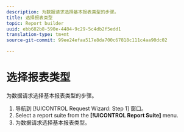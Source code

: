 ```yaml
---
description: 为数据请求选择基本报表类型的步骤。
title: 选择报表类型
topic: Report builder
uuid: ebb682b8-590e-4484-9c29-5c4db2f5edd1
translation-type: tm+mt
source-git-commit: 99ee24efaa517e8da700c67818c111c4aa90dc02

---
```



# 选择报表类型

为数据请求选择基本报表类型的步骤。

1. 导航到 [!UICONTROL Request Wizard: Step 1] 窗口。
1. Select a report suite from the **[!UICONTROL Report Suite]** menu.
1. 为数据请求选择基本报表类型。
